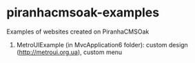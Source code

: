 piranhacmsoak-examples
======================

Examples of websites created on PiranhaCMSOak

1. MetroUIExample (in MvcApplication6 folder): custom design (http://metroui.org.ua), custom menu
